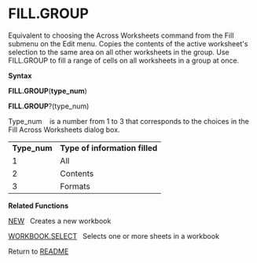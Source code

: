# FILL.GROUP

Equivalent to choosing the Across Worksheets command from the Fill
submenu on the Edit menu. Copies the contents of the active worksheet's
selection to the same area on all other worksheets in the group. Use
FILL.GROUP to fill a range of cells on all worksheets in a group at
once.

**Syntax**

**FILL.GROUP**(**type\_num**)

**FILL.GROUP**?(type\_num)

Type\_num&nbsp;&nbsp;&nbsp;&nbsp;is a number from 1 to 3 that
corresponds to the choices in the Fill Across Worksheets dialog box.

|               |                                |
| ------------- | ------------------------------ |
| **Type\_num** | **Type of information filled** |
| 1             | All                            |
| 2             | Contents                       |
| 3             | Formats                        |

**Related Functions**

[NEW](NEW.md)&nbsp;&nbsp;&nbsp;Creates a new workbook

[WORKBOOK.SELECT](WORKBOOK.SELECT.md)&nbsp;&nbsp;&nbsp;Selects one or more sheets in a
workbook



Return to [README](README.md)

